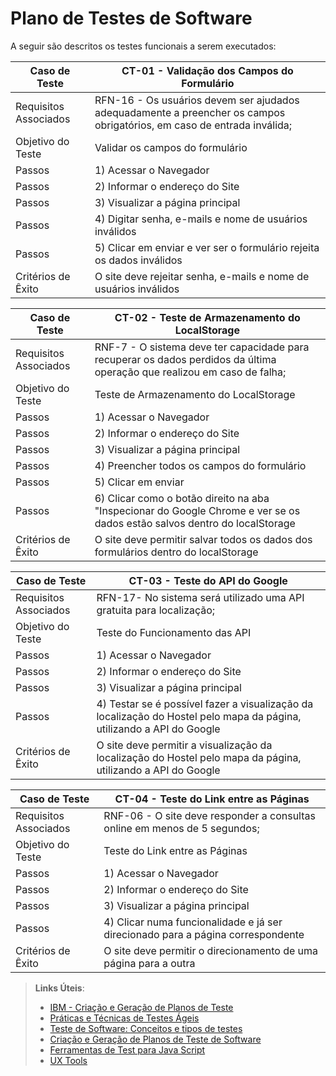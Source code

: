 # Plano de Testes de Software

A seguir são descritos os testes funcionais a serem executados: 

| Caso de Teste | CT-01 - Validação dos Campos do Formulário |
|---------------|--------------------------|
| Requisitos Associados | RFN-16 - Os usuários devem ser ajudados adequadamente a preencher os campos obrigatórios, em caso de entrada inválida;|
| Objetivo do Teste | Validar os campos do formulário |
| Passos |1) Acessar o Navegador
| Passos |2) Informar o endereço do Site
| Passos |3) Visualizar a página principal
| Passos |4) Digitar senha, e-mails e nome de usuários inválidos
| Passos |5) Clicar em enviar e ver ser o formulário rejeita os dados inválidos|
| Critérios de Êxito | O site deve rejeitar senha, e-mails e nome de usuários inválidos |
 

| Caso de Teste | CT-02 - Teste de Armazenamento do LocalStorage |
|---------------|--------------------------|
| Requisitos Associados | RNF-7 - O sistema deve ter capacidade para recuperar os dados perdidos da última operação que realizou em caso de falha;|
| Objetivo do Teste | Teste de Armazenamento do LocalStorage |
| Passos |1) Acessar o Navegador
| Passos |2) Informar o endereço do Site
| Passos |3) Visualizar a página principal
| Passos |4) Preencher todos os campos do formulário
| Passos |5) Clicar em enviar
| Passos |6) Clicar como o botão direito na aba "Inspecionar do Google Chrome e ver se os dados estão salvos dentro do localStorage|
| Critérios de Êxito | O site deve permitir salvar todos os dados dos formulários dentro do localStorage|


| Caso de Teste | CT-03 - Teste do API do Google |
|---------------|--------------------------|
| Requisitos Associados | RFN-17- No sistema será utilizado uma API gratuita para localização;|
| Objetivo do Teste | Teste do Funcionamento das API |
| Passos |1) Acessar o Navegador
| Passos |2) Informar o endereço do Site
| Passos |3) Visualizar a página principal
| Passos |4) Testar se é possível fazer a visualização da localização do Hostel pelo mapa da página, utilizando a API do Google|
| Critérios de Êxito | O site deve permitir a visualização da localização do Hostel pelo mapa da página, utilizando a API do Google|


| Caso de Teste | CT-04 - Teste do Link entre as Páginas |
|---------------|--------------------------|
| Requisitos Associados | RNF-06 - O site deve responder a consultas online em menos de 5 segundos;|
| Objetivo do Teste | Teste do Link entre as Páginas |
| Passos |1) Acessar o Navegador
| Passos |2) Informar o endereço do Site
| Passos |3) Visualizar a página principal
| Passos |4) Clicar numa funcionalidade e já ser direcionado para a página correspondente|
| Critérios de Êxito | O site deve permitir o direcionamento de uma página para a outra|


> **Links Úteis**:
> - [IBM - Criação e Geração de Planos de Teste](https://www.ibm.com/developerworks/br/local/rational/criacao_geracao_planos_testes_software/index.html)
> - [Práticas e Técnicas de Testes Ágeis](http://assiste.serpro.gov.br/serproagil/Apresenta/slides.pdf)
> -  [Teste de Software: Conceitos e tipos de testes](https://blog.onedaytesting.com.br/teste-de-software/)
> - [Criação e Geração de Planos de Teste de Software](https://www.ibm.com/developerworks/br/local/rational/criacao_geracao_planos_testes_software/index.html)
> - [Ferramentas de Test para Java Script](https://geekflare.com/javascript-unit-testing/)
> - [UX Tools](https://uxdesign.cc/ux-user-research-and-user-testing-tools-2d339d379dc7)
